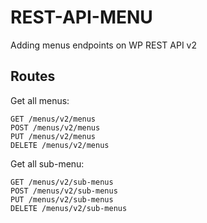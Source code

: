 # REST-API-MENU
Adding menus endpoints on WP REST API v2

## Routes
Get all menus:

    GET /menus/v2/menus
    POST /menus/v2/menus
    PUT /menus/v2/menus
    DELETE /menus/v2/menus

Get all sub-menu:

    GET /menus/v2/sub-menus
    POST /menus/v2/sub-menus
    PUT /menus/v2/sub-menus
    DELETE /menus/v2/sub-menus